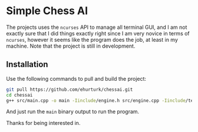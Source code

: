 # Simple Chess AI

The projects uses the `ncurses` API to manage all terminal GUI, and I am not exactly sure that I did things exactly right since I am very novice in terms of `ncurses`, however it seems like the program does the job, at least in my machine. Note that the project is still in development.

## Installation

Use the following commands to pull and build the project:
```bash
git pull https://github.com/ehurturk/chessai.git
cd chessai
g++ src/main.cpp -o main -Iinclude/engine.h src/engine.cpp -Iinclude/term.h src/term.cpp -lncurses -Wall -g
```
And just run the `main` binary output to run the program.

Thanks for being interested in.

